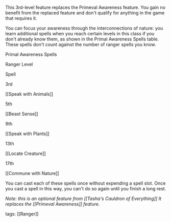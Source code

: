 This 3rd-level feature replaces the Primeval Awareness feature. You gain no benefit from the replaced feature and don't qualify for anything in the game that requires it.

You can focus your awareness through the interconnections of nature: you learn additional spells when you reach certain levels in this class if you don't already know them, as shown in the Primal Awareness Spells table. These spells don't count against the number of ranger spells you know.

Primal Awareness Spells

Ranger Level

Spell

3rd

[[Speak with Animals]]

5th

[[Beast Sense]]

9th

[[Speak with Plants]]

13th

[[Locate Creature]]

17th

[[Commune with Nature]]

You can cast each of these spells once without expending a spell slot. Once you cast a spell in this way, you can't do so again until you finish a long rest.

*Note: this is an optional feature from [[Tasha's Cauldron of Everything]]*
*It replaces the [[Primeval Awareness]] feature.*

tags: [[Ranger]]